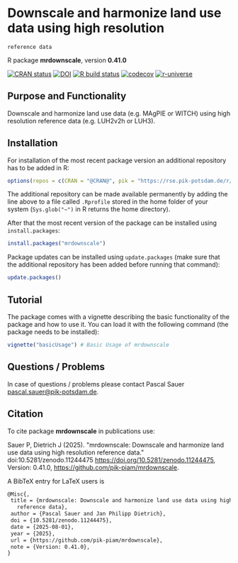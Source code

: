 # Downscale and harmonize land use data using high resolution
    reference data

R package **mrdownscale**, version **0.41.0**

[![CRAN status](https://www.r-pkg.org/badges/version/mrdownscale)](https://cran.r-project.org/package=mrdownscale) [![DOI](https://zenodo.org/badge/DOI/10.5281/zenodo.11244475.svg)](https://doi.org/10.5281/zenodo.11244475) [![R build status](https://github.com/pik-piam/mrdownscale/workflows/check/badge.svg)](https://github.com/pik-piam/mrdownscale/actions) [![codecov](https://codecov.io/gh/pik-piam/mrdownscale/branch/master/graph/badge.svg)](https://app.codecov.io/gh/pik-piam/mrdownscale) [![r-universe](https://pik-piam.r-universe.dev/badges/mrdownscale)](https://pik-piam.r-universe.dev/builds)

## Purpose and Functionality

Downscale and harmonize land use data (e.g. MAgPIE or WITCH) using
    high resolution reference data (e.g. LUH2v2h or LUH3).


## Installation

For installation of the most recent package version an additional repository has to be added in R:

```r
options(repos = c(CRAN = "@CRAN@", pik = "https://rse.pik-potsdam.de/r/packages"))
```
The additional repository can be made available permanently by adding the line above to a file called `.Rprofile` stored in the home folder of your system (`Sys.glob("~")` in R returns the home directory).

After that the most recent version of the package can be installed using `install.packages`:

```r 
install.packages("mrdownscale")
```

Package updates can be installed using `update.packages` (make sure that the additional repository has been added before running that command):

```r 
update.packages()
```

## Tutorial

The package comes with a vignette describing the basic functionality of the package and how to use it. You can load it with the following command (the package needs to be installed):

```r
vignette("basicUsage") # Basic Usage of mrdownscale
```

## Questions / Problems

In case of questions / problems please contact Pascal Sauer <pascal.sauer@pik-potsdam.de>.

## Citation

To cite package **mrdownscale** in publications use:

Sauer P, Dietrich J (2025). "mrdownscale: Downscale and harmonize land use data using high resolution reference data." doi:10.5281/zenodo.11244475 <https://doi.org/10.5281/zenodo.11244475>, Version: 0.41.0, <https://github.com/pik-piam/mrdownscale>.

A BibTeX entry for LaTeX users is

 ```latex
@Misc{,
  title = {mrdownscale: Downscale and harmonize land use data using high resolution
    reference data},
  author = {Pascal Sauer and Jan Philipp Dietrich},
  doi = {10.5281/zenodo.11244475},
  date = {2025-08-01},
  year = {2025},
  url = {https://github.com/pik-piam/mrdownscale},
  note = {Version: 0.41.0},
}
```
